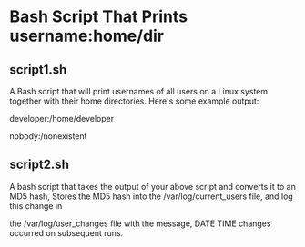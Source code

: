 # Bash Script That Prints username:home/dir


## script1.sh
A Bash script that will print usernames of all users on a Linux
system together with their home directories. Here's some example output:

developer:/home/developer

nobody:/nonexistent


## script2.sh
A bash script that takes the output of your above script and converts it to an MD5 hash, Stores the MD5 hash into the /var/log/current_users file, and log this change in

the /var/log/user_changes file with the message, DATE TIME changes occurred on subsequent runs.

